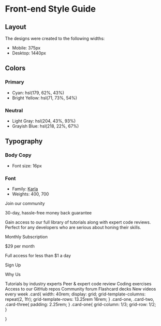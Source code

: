 # Front-end Style Guide

## Layout

The designs were created to the following widths:

- Mobile: 375px
- Desktop: 1440px

## Colors

### Primary

- Cyan: hsl(179, 62%, 43%)
- Bright Yellow: hsl(71, 73%, 54%)

### Neutral

- Light Gray: hsl(204, 43%, 93%)
- Grayish Blue: hsl(218, 22%, 67%)

## Typography

### Body Copy

- Font size: 16px

### Font

- Family: [Karla](https://fonts.google.com/specimen/Karla)
- Weights: 400, 700

Join our community

30-day, hassle-free money back guarantee

Gain access to our full library of tutorials along with expert code reviews.
Perfect for any developers who are serious about honing their skills.

Monthly Subscription

&dollar;29 per month

Full access for less than &dollar;1 a day

Sign Up

Why Us

Tutorials by industry experts
Peer &amp; expert code review
Coding exercises
Access to our GitHub repos
Community forum
Flashcard decks
New videos every week
.card{
width: 40rem;
display: grid;
grid-template-columns: repeat(2, 1fr);
grid-template-rows: 13.25rem 16rem;
}
.card-one,
.card-two,
.card-three{
padding: 2.25rem;
}
.card-one{
grid-column: 1/3;
grid-row: 1/2;
}

}
